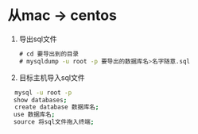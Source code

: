 # 从mac -> centos

1. 导出sql文件

```bash
　　# cd 要导出到的目录
　　# mysqldump -u root -p 要导出的数据库名>名字随意.sql
```

2. 目标主机导入sql文件

```bash
  mysql -u root -p
　show databases;
  create database 数据库名;
　use 数据库名;
　source 将sql文件拖入终端;
```